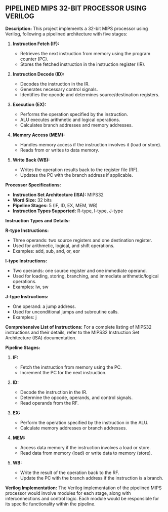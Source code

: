 ## PIPELINED MIPS 32-BIT PROCESSOR USING VERILOG

**Description:**
This project implements a 32-bit MIPS processor using Verilog, following a pipelined architecture with five stages:

1. **Instruction Fetch (IF):**
   - Retrieves the next instruction from memory using the program counter (PC).
   - Stores the fetched instruction in the instruction register (IR).

2. **Instruction Decode (ID):**
   - Decodes the instruction in the IR.
   - Generates necessary control signals.
   - Identifies the opcode and determines source/destination registers.

3. **Execution (EX):**
   - Performs the operation specified by the instruction.
   - ALU executes arithmetic and logical operations.
   - Calculates branch addresses and memory addresses.

4. **Memory Access (MEM):**
   - Handles memory access if the instruction involves it (load or store).
   - Reads from or writes to data memory.

5. **Write Back (WB):**
   - Writes the operation results back to the register file (RF).
   - Updates the PC with the branch address if applicable.

**Processor Specifications:**
- **Instruction Set Architecture (ISA):** MIPS32
- **Word Size:** 32 bits
- **Pipeline Stages:** 5 (IF, ID, EX, MEM, WB)
- **Instruction Types Supported:** R-type, I-type, J-type

**Instruction Types and Details:**

**R-type Instructions:**
- Three operands: two source registers and one destination register.
- Used for arithmetic, logical, and shift operations.
- Examples: add, sub, and, or, eor

**I-type Instructions:**
- Two operands: one source register and one immediate operand.
- Used for loading, storing, branching, and immediate arithmetic/logical operations.
- Examples: lw, sw

**J-type Instructions:**
- One operand: a jump address.
- Used for unconditional jumps and subroutine calls.
- Examples: j

**Comprehensive List of Instructions:**
For a complete listing of MIPS32 instructions and their details, refer to the MIPS32 Instruction Set Architecture (ISA) documentation.

**Pipeline Stages:**

1. **IF:**
   - Fetch the instruction from memory using the PC.
   - Increment the PC for the next instruction.

2. **ID:**
   - Decode the instruction in the IR.
   - Determine the opcode, operands, and control signals.
   - Read operands from the RF.

3. **EX:**
   - Perform the operation specified by the instruction in the ALU.
   - Calculate memory addresses or branch addresses.

4. **MEM:**
   - Access data memory if the instruction involves a load or store.
   - Read data from memory (load) or write data to memory (store).

5. **WB:**
   - Write the result of the operation back to the RF.
   - Update the PC with the branch address if the instruction is a branch.

**Verilog Implementation:**
The Verilog implementation of the pipelined MIPS processor would involve modules for each stage, along with interconnections and control logic. Each module would be responsible for its specific functionality within the pipeline.

